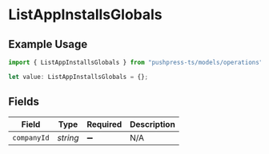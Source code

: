 # ListAppInstallsGlobals

## Example Usage

```typescript
import { ListAppInstallsGlobals } from "pushpress-ts/models/operations";

let value: ListAppInstallsGlobals = {};
```

## Fields

| Field              | Type               | Required           | Description        |
| ------------------ | ------------------ | ------------------ | ------------------ |
| `companyId`        | *string*           | :heavy_minus_sign: | N/A                |
